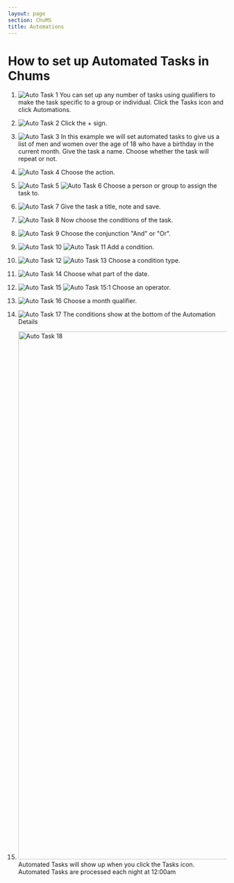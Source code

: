 ```yaml
---
layout: page
section: ChuMS
title: Automations
---
```


# How to set up Automated Tasks in Chums

1. ![Auto Task 1](https://github.com/LiveChurchSolutions/ChurchAppsSupport/assets/127863068/55f0cbde-3f6a-4b3f-9022-58f38e6b9b54)
   You can set up any number of tasks using qualifiers to make the task specific to a group or individual. Click the Tasks icon and click Automations.

2. ![Auto Task 2](https://github.com/LiveChurchSolutions/ChurchAppsSupport/assets/127863068/d556f2b4-08ec-4d64-96df-45bd3c99e578)
   Click the + sign.

3. ![Auto Task 3](https://github.com/LiveChurchSolutions/ChurchAppsSupport/assets/127863068/bbf1ea35-30d9-42c6-8d6f-b104ef9b1ec9)
   In this example we will set automated tasks to give us a list of men and women over the age of 18 who have a birthday in the current month.
   Give the task a name. Choose whether the task will repeat or not.

4. ![Auto Task 4](https://github.com/LiveChurchSolutions/ChurchAppsSupport/assets/127863068/d32fe282-7d50-4aac-879a-d4fef1e89727)
   Choose the action.

5. ![Auto Task 5](https://github.com/LiveChurchSolutions/ChurchAppsSupport/assets/127863068/61626f6c-caa0-4587-9144-8cebb71c8bda)
   ![Auto Task 6](https://github.com/LiveChurchSolutions/ChurchAppsSupport/assets/127863068/3ca35a5a-ae21-42ab-a243-36c27c736c2c)
   Choose a person or group to assign the task to.

6. ![Auto Task 7](https://github.com/LiveChurchSolutions/ChurchAppsSupport/assets/127863068/a189d70a-7647-4e3e-8b2e-cabd7a488d1b)
   Give the task a title, note and save.

7. ![Auto Task 8](https://github.com/LiveChurchSolutions/ChurchAppsSupport/assets/127863068/077c62fb-0728-4cb9-93b5-87893adbf08c)
   Now choose the conditions of the task.

8. ![Auto Task 9](https://github.com/LiveChurchSolutions/ChurchAppsSupport/assets/127863068/b5a2db38-df4e-473f-b152-d9902edd2950)
   Choose the conjunction "And" or "Or".

9. ![Auto Task 10](https://github.com/LiveChurchSolutions/ChurchAppsSupport/assets/127863068/f8c9e2a3-0c09-421d-9a4d-91eed7052df3)
   ![Auto Task 11](https://github.com/LiveChurchSolutions/ChurchAppsSupport/assets/127863068/97988b05-0cc3-4ae9-8adb-02ce9b4a3ad1)
   Add a condition.

10. ![Auto Task 12](https://github.com/LiveChurchSolutions/ChurchAppsSupport/assets/127863068/3ccf16d5-0551-49bd-8bef-858a1a24a5d7)
    ![Auto Task 13](https://github.com/LiveChurchSolutions/ChurchAppsSupport/assets/127863068/38790cae-bdf9-48ca-acc4-a3a1bef8ec9f)
    Choose a condition type.

11. ![Auto Task 14](https://github.com/LiveChurchSolutions/ChurchAppsSupport/assets/127863068/0e0a1d2c-6ad8-4842-af20-7eaeb47aa4aa)
    Choose what part of the date.

12. ![Auto Task 15](https://github.com/LiveChurchSolutions/ChurchAppsSupport/assets/127863068/8b96d8c4-922a-420a-ae58-5addc1fd6902)
    ![Auto Task 15:1](https://github.com/LiveChurchSolutions/ChurchAppsSupport/assets/127863068/2ae1c2ca-acca-4abb-a27a-1868ce2e2293)
    Choose an operator.

13. ![Auto Task 16](https://github.com/LiveChurchSolutions/ChurchAppsSupport/assets/127863068/2cb3d8fc-7e71-4893-8518-d345f2b66bcf)
    Choose a month qualifier.

14. ![Auto Task 17](https://github.com/LiveChurchSolutions/ChurchAppsSupport/assets/127863068/eaa3e2d1-a432-4b45-b545-c11dfaf3407c)
    The conditions show at the bottom of the Automation Details

15. <img width="1215" alt="Auto Task 18" src="https://github.com/LiveChurchSolutions/ChurchAppsSupport/assets/127863068/ddb475d2-eced-4eab-a3dd-10ba59d7bdac">
    Automated Tasks will show up when you click the Tasks icon. Automated Tasks are processed each night at 12:00am

